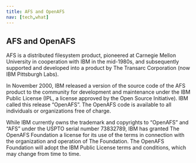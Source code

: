 ```yaml
---
title: AFS and OpenAFS
nav: [tech,what]
---
```


## AFS and OpenAFS ##

AFS is a distributed filesystem product, pioneered at Carnegie Mellon University in cooperation with IBM in the mid-1980s, and subsequently supported and developed into a product by The Transarc Corporation (now IBM Pittsburgh Labs). 

In November 2000, IBM released a version of the source code of the AFS product to the community for development and maintenance under the IBM Public License (IPL, a license approved by the Open Source Initiative). IBM called this release “OpenAFS”. The OpenAFS code is available to all individuals or organizations free of charge.

While IBM currently owns the trademark and copyrights to “OpenAFS” and “AFS” under the USPTO serial number 73832789, IBM has granted The OpenAFS Foundation a license for its use of the terms in connection with the organization and operation of The Foundation.  The OpenAFS Foundation will adopt the IBM Public License terms and conditions, which may change from time to time.  
